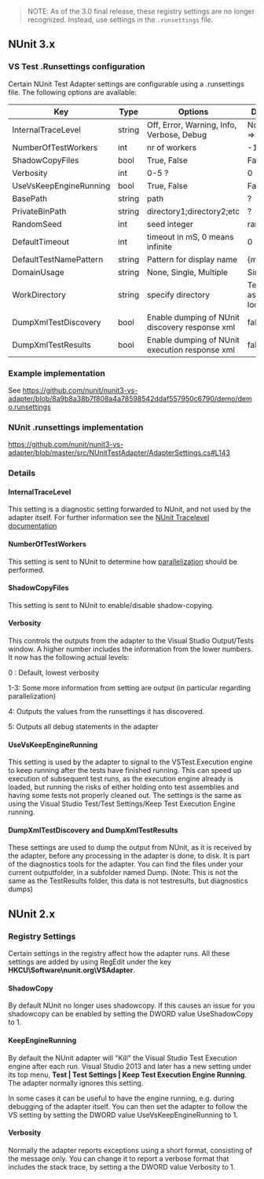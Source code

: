 > ﻿NOTE:
> As of the 3.0 final release, these registry settings are no longer recognized. Instead, use settings in the `.runsettings` file. 


## NUnit 3.x

### VS Test .Runsettings configuration
Certain NUnit Test Adapter settings are configurable using a .runsettings file. 
The following options are available:

|Key|Type|Options| Default|
|---|----|-------|--------------|
|InternalTraceLevel| string |  Off, Error, Warning, Info, Verbose,  Debug| Nothing => Off|
|NumberOfTestWorkers| int | nr of workers | -1|
|ShadowCopyFiles| bool |True, False | False|
|Verbosity| int | 0-5 ? | 0|
|UseVsKeepEngineRunning| bool | True, False| False|
|BasePath| string | path| ?|
|PrivateBinPath | string| directory1;directory2;etc |?|
|RandomSeed| int | seed integer| random|
|DefaultTimeout|int|timeout in mS, 0 means infinite|0|
|DefaultTestNamePattern|string|Pattern for display name|{m}{a}|
|DomainUsage|string| None, Single, Multiple|Single|
|WorkDirectory|string|specify directory|Test assembly location|
|DumpXmlTestDiscovery|bool|Enable dumping of NUnit discovery response xml|false|
|DumpXmlTestResults|bool|Enable dumping of NUnit execution response xml|false|






### Example implementation
See https://github.com/nunit/nunit3-vs-adapter/blob/8a9b8a38b7f808a4a78598542ddaf557950c6790/demo/demo.runsettings

### NUnit .runsettings implementation

https://github.com/nunit/nunit3-vs-adapter/blob/master/src/NUnitTestAdapter/AdapterSettings.cs#L143


### Details

#### InternalTraceLevel
This setting is a diagnostic setting forwarded to NUnit, and not used by the adapter itself.  For further information see the [NUnit Tracelevel documentation](https://github.com/nunit/docs/wiki/Internal-Trace)

#### NumberOfTestWorkers
This  setting is sent to NUnit to determine how  [parallelization](https://github.com/nunit/docs/wiki/Parallelizable-Attribute) should be performed.  

#### ShadowCopyFiles
This setting is sent to NUnit to enable/disable shadow-copying. 

#### Verbosity
This controls the outputs from the adapter to the Visual Studio Output/Tests window.
A higher number includes the information from the lower numbers.
It now has the following actual levels:

0 : Default, lowest verbosity

1-3: Some more information from setting are output (in particular regarding parallelization)

4: Outputs the values from the  runsettings it has discovered.

5: Outputs all debug statements in the adapter



#### UseVsKeepEngineRunning
This setting is used by the adapter to signal to the VSTest.Execution engine to keep running after the tests have finished running.  This can speed up execution of subsequent test runs, as the execution engine already is loaded, but running the risks of either holding onto test assemblies and having some tests not properly cleaned out.   The settings is the same as using the Visual Studio  Test/Test Settings/Keep Test Execution Engine running. 

#### DumpXmlTestDiscovery and DumpXmlTestResults
These settings are used to dump the output from NUnit, as it is received by the adapter, before any processing in the adapter is done, to disk.  It is part of the diagnostics tools for the adapter. 
You can find the files under your current outputfolder, in a subfolder named Dump. 
(Note: This is not the same as the TestResults folder, this data is not testresults, but diagnostics dumps)


## NUnit 2.x


### Registry Settings 

Certain settings in the registry affect how the adapter runs. All these settings are added by using RegEdit under the key **HKCU\Software\nunit.org\VSAdapter**.

#### ShadowCopy

By default NUnit no longer uses shadowcopy. If this causes an issue for you shadowcopy can be enabled by setting the DWORD value UseShadowCopy to 1.   
  
#### KeepEngineRunning

By default the NUnit adapter will "Kill" the Visual Studio Test Execution engine after each run. Visual Studio 2013 and later has a new setting under its top menu, **Test | Test Settings | Keep Test Execution Engine Running**. The adapter normally ignores this setting.

In some cases it can be useful to have the engine running, e.g. during debugging of the adapter itself. You can then set the adapter to follow the VS setting by setting the DWORD value UseVsKeepEngineRunning to 1.

#### Verbosity

Normally the adapter reports exceptions using a short format, consisting of the message only. You can change it to report a verbose format that includes the stack trace, by setting a the DWORD value Verbosity to 1.





